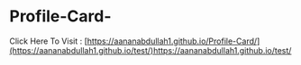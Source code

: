 # Profile-Card-

Click Here To Visit : [https://aananabdullah1.github.io/Profile-Card/](https://aananabdullah1.github.io/test/)https://aananabdullah1.github.io/test/
